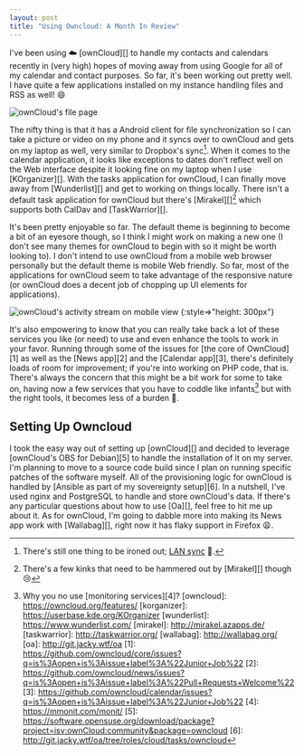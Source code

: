 ```yaml
---
layout: post
title: "Using Owncloud: A Month In Review"
---
```


I've been using :cloud: [ownCloud][] to handle my contacts and calendars recently in
(very high) hopes of moving away from using Google for all of my calendar and
contact purposes. So far, it's been working out pretty well. I have quite a
few applications installed on my instance handling files and RSS as well! :smile:

![ownCloud's file page](/images/owncloud-landing.png)

The nifty thing is that it has a Android client for file synchronization so I can
take a picture or video on my phone and it syncs over to ownCloud and gets on
my laptop as well, very similar to Dropbox's sync[^1]. When it comes to the
calendar application, it looks like exceptions to dates don't reflect well on
the Web interface despite it looking fine on my laptop when I use [KOrganizer][].
With the tasks application for ownCloud, I can finally move away from [Wunderlist][]
and get to working on things locally. There isn't a default task application for
ownCloud but there's [Mirakel][][^2] which supports both CalDav and [TaskWarrior][].

It's been pretty enjoyable so far. The default theme is beginning to become
a bit of an eyesore though, so I think I might work on making a new one (I don't
see many themes for ownCloud to begin with so it might be worth looking to). I
don't intend to use ownCloud from a mobile web browser personally but the
default theme is mobile Web friendly. So far, most of the applications for
ownCloud seem to take advantage of the responsive nature (or ownCloud does a
decent job of chopping up UI elements for applications).

![ownCloud's activity stream on mobile view](/images/owncloud-activity-mobile.png)
{:style=>"height: 300px"}

It's also empowering to know that you can really take back a lot of these
services you like (or need) to use and even enhance the tools to work in your
favor. Running through some of the issues for [the core of OwnCloud][1] as well
as the [News app][2] and the [Calendar app][3], there's definitely loads of
room for improvement; if you're into working on PHP code, that is. There's
always the concern that this might be a bit work for some to take on, having
now a few services that you have to coddle like infants[^3] but with the right
tools, it becomes less of a burden :facepunch:.

## Setting Up Owncloud

I took the easy way out of setting up [ownCloud][] and decided to leverage
[ownCloud's OBS for Debian][5] to handle the installation of it on my server. I'm
planning to move to a source code build since I plan on running specific
patches of the software myself. All of the provisioning logic for ownCloud is
handled by [Ansible as part of my sovereignty setup][6]. In a nutshell, I've
used nginx and PostgreSQL to handle and store ownCloud's data. If there's any
particular questions about how to use [Oa][], feel free to hit me up about it.
As for ownCloud, I'm going to dabble more into making its News app work with
[Wallabag][], right now it has flaky support in Firefox :weary:.

[^1]: There's still one thing to be ironed out; [LAN sync](https://github.com/owncloud/client/issues/230) :dancers:.
[^2]: There's a few kinks that need to be hammered out by [Mirakel][] though :cry:
[^3]: Why you no use [monitoring services][4]?
[owncloud]: https://owncloud.org/features/
[korganizer]: https://userbase.kde.org/KOrganizer
[wunderlist]: https://www.wunderlist.com/
[mirakel]: http://mirakel.azapps.de/
[taskwarrior]: http://taskwarrior.org/
[wallabag]: http://wallabag.org/
[oa]: http://git.jacky.wtf/oa
[1]: https://github.com/owncloud/core/issues?q=is%3Aopen+is%3Aissue+label%3A%22Junior+Job%22
[2]: https://github.com/owncloud/news/issues?q=is%3Aopen+is%3Aissue+label%3A%22Pull+Requests+Welcome%22
[3]: https://github.com/owncloud/calendar/issues?q=is%3Aopen+is%3Aissue+label%3A%22Junior+Job%22
[4]: https://mmonit.com/monit/
[5]: https://software.opensuse.org/download/package?project=isv:ownCloud:community&package=owncloud
[6]: http://git.jacky.wtf/oa/tree/roles/cloud/tasks/owncloud
